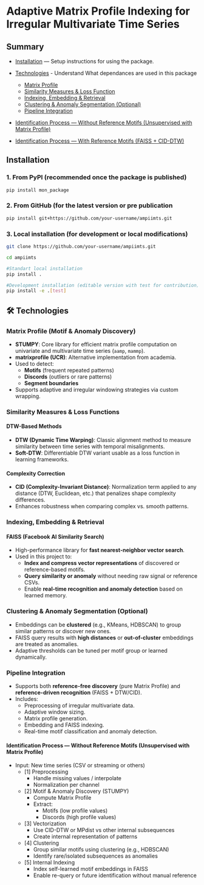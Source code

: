 # Adaptive Matrix Profile Indexing for Irregular Multivariate Time Series


## Summary

- [Installation](#installation) — Setup instructions for using the package.

- [Technologies](#Technologies) - Understand What dependances are used in this package  
    - [Matrix Profile](#matrix-profile-motif--anomaly-discovery)
    - [Similarity Measures & Loss Function](#similarity-measures--loss-functions)
    - [Indexing, Embedding & Retrieval](#indexing-embedding--retrieval)
    - [Clustering & Anomaly Segmentation (Optional)](#clustering--anomaly-segmentation-optional)
    - [Pipeline Integration](#pipeline-integration)

- [Identification Process — Without Reference Motifs (Unsupervised with Matrix Profile)](#identification-process--without-reference-motifs-unsupervised-with-matrix-profile)

- [Identification Process — With Reference Motifs (FAISS + CID-DTW)](#identification-process--with-reference-motifs-faiss--cid-dtw)

## Installation

### 1. From PyPI (recommended once the package is published)

```bash
pip install mon_package
```
### 2. From GitHub (for the latest version or pre publication

```bash
pip install git+https://github.com/your-username/ampiimts.git
```

### 3. Local installation (for development or local modifications)

```bash
git clone https://github.com/your-username/ampiimts.git

cd ampiimts

#Standart local installation
pip install .

#Development installation (editable version with test for contribution)
pip install -e .[test]
```

## 🛠️ Technologies

### Matrix Profile (Motif & Anomaly Discovery)

- **STUMPY**: Core library for efficient matrix profile computation on univariate and multivariate time series (`aamp`, `mammp`).
- **matrixprofile (UCR)**: Alternative implementation from academia.
- Used to detect:
  - **Motifs** (frequent repeated patterns)
  - **Discords** (outliers or rare patterns)
  - **Segment boundaries**
- Supports adaptive and irregular windowing strategies via custom wrapping.

### Similarity Measures & Loss Functions

#### DTW-Based Methods

- **DTW (Dynamic Time Warping)**: Classic alignment method to measure similarity between time series with temporal misalignments.
- **Soft-DTW**: Differentiable DTW variant usable as a loss function in learning frameworks.

#### Complexity Correction

- **CID (Complexity-Invariant Distance)**: Normalization term applied to any distance (DTW, Euclidean, etc.) that penalizes shape complexity differences.
- Enhances robustness when comparing complex vs. smooth patterns.

### Indexing, Embedding & Retrieval

#### FAISS (Facebook AI Similarity Search)

- High-performance library for **fast nearest-neighbor vector search**.
- Used in this project to:
  - **Index and compress vector representations** of discovered or reference-based motifs.
  - **Query similarity or anomaly** without needing raw signal or reference CSVs.
  - Enable **real-time recognition and anomaly detection** based on learned memory.

### Clustering & Anomaly Segmentation (Optional)

- Embeddings can be **clustered** (e.g., KMeans, HDBSCAN) to group similar patterns or discover new ones.
- FAISS query results with **high distances** or **out-of-cluster** embeddings are treated as anomalies.
- Adaptive thresholds can be tuned per motif group or learned dynamically.

### Pipeline Integration

- Supports both **reference-free discovery** (pure Matrix Profile) and **reference-driven recognition** (FAISS + DTW/CID).
- Includes:
  - Preprocessing of irregular multivariate data.
  - Adaptive window sizing.
  - Matrix profile generation.
  - Embedding and FAISS indexing.
  - Real-time motif classification and anomaly detection.

#### Identification Process — Without Reference Motifs (Unsupervised with Matrix Profile)

- Input: New time series (CSV or streaming or others)
  - [1] Preprocessing
    - Handle missing values / interpolate
    - Normalization per channel
  - [2] Motif & Anomaly Discovery (STUMPY)
    - Compute Matrix Profile
    - Extract:
      - Motifs (low profile values)
      - Discords (high profile values)
  - [3] Vectorization 
    - Use CID-DTW or MPdist vs other internal subsequences
    - Create internal representation of patterns
  - [4] Clustering 
    - Group similar motifs using clustering (e.g., HDBSCAN)
    - Identify rare/isolated subsequences as anomalies
  - [5] Internal Indexing 
    - Index self-learned motif embeddings in FAISS
    - Enable re-query or future identification without manual reference
